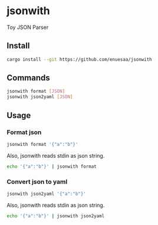 # jsonwith
Toy JSON Parser

## Install
```bash
cargo install --git https://github.com/enuesaa/jsonwith
```

## Commands
```bash
jsonwith format [JSON]
jsonwith json2yaml [JSON]
```

## Usage
### Format json
```bash
jsonwith format '{"a":"b"}'
```
Also, jsonwith reads stdin as json string.
```bash
echo '{"a":"b"}' | jsonwith format
```

### Convert json to yaml
```bash
jsonwith json2yaml '{"a":"b"}'
```
Also, jsonwith reads stdin as json string.
```bash
echo '{"a":"b"}' | jsonwith json2yaml
```
